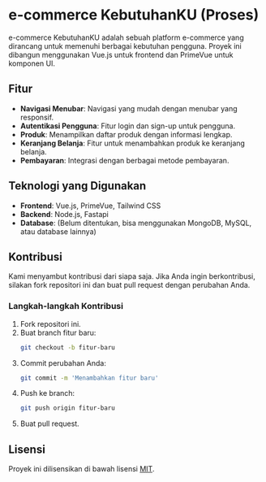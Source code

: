 # e-commerce KebutuhanKU (Proses)

e-commerce KebutuhanKU adalah sebuah platform e-commerce yang dirancang untuk memenuhi berbagai kebutuhan pengguna. Proyek ini dibangun menggunakan Vue.js untuk frontend dan PrimeVue untuk komponen UI.

## Fitur

- **Navigasi Menubar**: Navigasi yang mudah dengan menubar yang responsif.
- **Autentikasi Pengguna**: Fitur login dan sign-up untuk pengguna.
- **Produk**: Menampilkan daftar produk dengan informasi lengkap.
- **Keranjang Belanja**: Fitur untuk menambahkan produk ke keranjang belanja.
- **Pembayaran**: Integrasi dengan berbagai metode pembayaran.

## Teknologi yang Digunakan

- **Frontend**: Vue.js, PrimeVue, Tailwind CSS
- **Backend**: Node.js, Fastapi
- **Database**: (Belum ditentukan, bisa menggunakan MongoDB, MySQL, atau database lainnya)

## Kontribusi

Kami menyambut kontribusi dari siapa saja. Jika Anda ingin berkontribusi, silakan fork repositori ini dan buat pull request dengan perubahan Anda.

### Langkah-langkah Kontribusi

1. Fork repositori ini.
2. Buat branch fitur baru:
   ```sh
   git checkout -b fitur-baru
   ```
3. Commit perubahan Anda:
   ```sh
   git commit -m 'Menambahkan fitur baru'
   ```
4. Push ke branch:
   ```sh
   git push origin fitur-baru
   ```
5. Buat pull request.

## Lisensi

Proyek ini dilisensikan di bawah lisensi [MIT](https://choosealicense.com/licenses/mit/).
